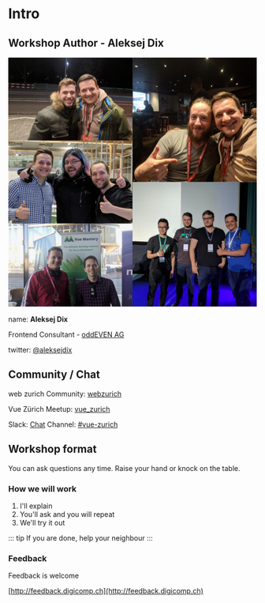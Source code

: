 # Intro

## Workshop Author - Aleksej Dix

![me with Vue](./meandvue2.jpg)

name: **Aleksej Dix**

Frontend Consultant - [oddEVEN AG](https://oddeven.ch/de/)

twitter: [@aleksejdix](https://twitter.com/@aleksejdix)

## Community / Chat

web zurich Community: [webzurich](https://webzueri.ch/)

Vue Zürich Meetup: [vue_zurich](https://www.meetup.com/vue_zurich/)

Slack: [Chat](https://webzuerich.slack.com) Channel: [#vue-zurich](https://webzuerich.slack.com/messages/C6618CM9C/)

## Workshop format

You can ask questions any time. Raise your hand or knock on the table.

### How we will work

1. I'll explain
2. You'll ask and you will repeat
3. We'll try it out

<!-- prettier-ignore -->
::: tip
If you are done, help your neighbour
:::

### Feedback

Feedback is welcome

[http://feedback.digicomp.ch](http://feedback.digicomp.ch)
